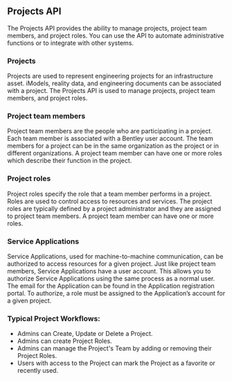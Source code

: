 ## Projects API

The Projects API provides the ability to manage projects, project team members, and project roles. You can use the API to automate administrative functions or to integrate with other systems.

### Projects

Projects are used to represent engineering projects for an infrastructure asset. iModels, reality data, and engineering documents can be associated with a project. The Projects API is used to manage projects, project team members, and project roles.

### Project team members

Project team members are the people who are participating in a project. Each team member is associated with a Bentley user account. The team members for a project can be in the same organization as the project or in different organizations. A project team member can have one or more roles which describe their function in the project.

### Project roles

Project roles specify the role that a team member performs in a project. Roles are used to control access to resources and services. The project roles are typically defined by a project administrator and they are assigned to project team members. A project team member can have one or more roles.

### Service Applications

Service Applications, used for machine-to-machine communication, can be authorized to access resources for a given project. Just like project team members, Service Applications have a user account. This allows you to authorize Service Applications using the same process as a normal user. The email for the Application can be found in the Application registration portal. To authorize, a role must be assigned to the Application’s account for a given project.

### Typical Project Workflows:

- Admins can Create, Update or Delete a Project.
- Admins can create Project Roles.
- Admins can manage the Project's Team by adding or removing their Project Roles.
- Users with access to the Project can mark the Project as a favorite or recently used.

